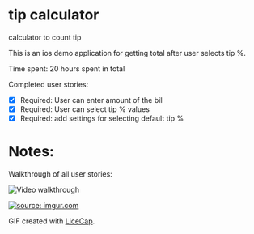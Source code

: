 # tip calculator

calculator to count tip

This is an ios demo application for getting total after user selects tip %. 

Time spent: 20 hours spent in total

Completed user stories:

 * [x] Required: User can enter amount of the bill
 * [x] Required: User can select tip % values
 * [x] Required: add settings for selecting default tip % 
 
Notes:
======
Walkthrough of all user stories:

![Video walkthrough](http://imgur.com/09YfPE8) 

<a href="http://imgur.com/09YfPE8"><img src="http://i.imgur.com/09YfPE8.gif?1" title="source: imgur.com" /></a>

GIF created with [LiceCap](http://www.cockos.com/licecap/).

